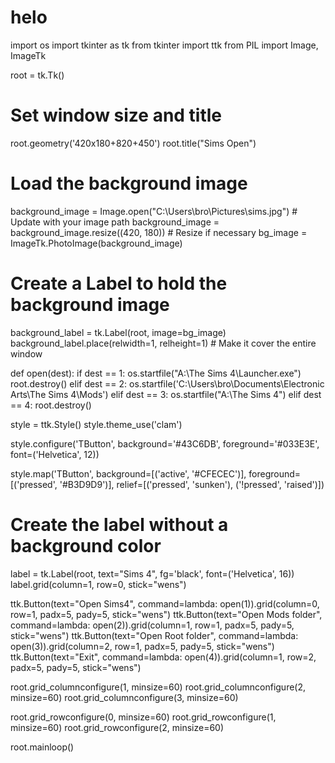 # helo
import os
import tkinter as tk
from tkinter import ttk
from PIL import Image, ImageTk

root = tk.Tk()

# Set window size and title
root.geometry('420x180+820+450')
root.title("Sims Open")

# Load the background image
background_image = Image.open("C:\\Users\\bro\\Pictures\\sims.jpg")  # Update with your image path
background_image = background_image.resize((420, 180))  # Resize if necessary
bg_image = ImageTk.PhotoImage(background_image)

# Create a Label to hold the background image
background_label = tk.Label(root, image=bg_image)
background_label.place(relwidth=1, relheight=1)  # Make it cover the entire window

def open(dest):
    if dest == 1:
        os.startfile("A:\\The Sims 4\\Launcher.exe")
        root.destroy()
    elif dest == 2:
        os.startfile('C:\\Users\\bro\\Documents\\Electronic Arts\\The Sims 4\\Mods')
    elif dest == 3:
        os.startfile("A:\\The Sims 4")
    elif dest == 4:
        root.destroy()

style = ttk.Style()
style.theme_use('clam')

style.configure('TButton',
                background='#43C6DB',
                foreground='#033E3E',
                font=('Helvetica', 12))

style.map('TButton',
          background=[('active', '#CFECEC')],
          foreground=[('pressed', '#B3D9D9')],
          relief=[('pressed', 'sunken'), ('!pressed', 'raised')])

# Create the label without a background color
label = tk.Label(root, text="Sims 4",  fg='black', font=('Helvetica', 16))
label.grid(column=1, row=0, stick="wens")

ttk.Button(text="Open Sims4",
           command=lambda: open(1)).grid(column=0, row=1, padx=5, pady=5, stick="wens")
ttk.Button(text="Open Mods folder",
           command=lambda: open(2)).grid(column=1, row=1, padx=5, pady=5, stick="wens")
ttk.Button(text="Open Root folder",
           command=lambda: open(3)).grid(column=2, row=1, padx=5, pady=5, stick="wens")
ttk.Button(text="Exit",
           command=lambda: open(4)).grid(column=1, row=2, padx=5, pady=5, stick="wens")

root.grid_columnconfigure(1, minsize=60)
root.grid_columnconfigure(2, minsize=60)
root.grid_columnconfigure(3, minsize=60)

root.grid_rowconfigure(0, minsize=60)
root.grid_rowconfigure(1, minsize=60)
root.grid_rowconfigure(2, minsize=60)

root.mainloop()
